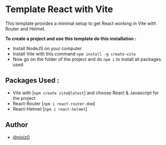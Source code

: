 # Template React with Vite

This template provides a minimal setup to get React working in Vite with Router and Helmet.

**To create a project and use this template do this installation :**
- Install NodeJS on your computer
- Install Vite with this command ```npm install -g create-vite```
- Now go on the folder of the project and do ```npm i``` to install all packages used


## Packages Used :
- Vite with [```npm create vite@latest```] and choose React & Javascript for the project
- React-Router [```npm i react-router-dom```]
- React-Helmet [```npm i react-helmet```]


## Author

- [@nixiz0](https://github.com/nixiz0)